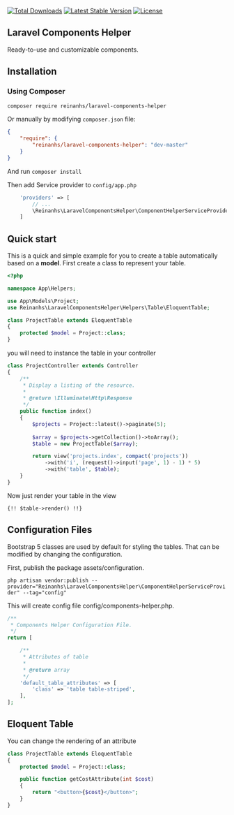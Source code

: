[![Total Downloads](https://img.shields.io/packagist/dt/reinanhs/laravel-components-helper.svg?style=flat)](https://packagist.org/packages/reinanhs/laravel-components-helper)
[![Latest Stable Version](https://img.shields.io/packagist/v/reinanhs/laravel-components-helper.svg?style=flat)](https://packagist.org/packages/reinanhs/laravel-components-helper)
[![License](https://img.shields.io/badge/license-MIT-brightgreen.svg?style=flat)](LICENSE)

## Laravel Components  Helper

Ready-to-use and customizable components.

## Installation

### Using Composer

```sh
composer require reinanhs/laravel-components-helper
```

Or manually by modifying `composer.json` file:

``` json
{
    "require": {
        "reinanhs/laravel-components-helper": "dev-master"
    }
}
```

And run `composer install`

Then add Service provider to `config/app.php`

``` php
    'providers' => [
        // ...
        \Reinanhs\LaravelComponentsHelper\ComponentHelperServiceProvider::class,
    ]
```

## Quick start

This is a quick and simple example for you to create a table automatically based on a **model**. First create a class to represent your table.

```php
<?php

namespace App\Helpers;

use App\Models\Project;
use Reinanhs\LaravelComponentsHelper\Helpers\Table\EloquentTable;

class ProjectTable extends EloquentTable
{
    protected $model = Project::class;
}
```

you will need to instance the table in your controller

```php
class ProjectController extends Controller
{
    /**
     * Display a listing of the resource.
     *
     * @return \Illuminate\Http\Response
     */
    public function index()
    {
        $projects = Project::latest()->paginate(5);
        
        $array = $projects->getCollection()->toArray();
        $table = new ProjectTable($array);

        return view('projects.index', compact('projects'))
            ->with('i', (request()->input('page', 1) - 1) * 5)
            ->with('table', $table);
    }
}    
```

Now just render your table in the view

```blade
{!! $table->render() !!}
```

##  Configuration Files

Bootstrap 5 classes are used by default for styling the tables. That can be modified by changing the configuration.

First, publish the package assets/configuration.

`php artisan vendor:publish --provider="Reinanhs\LaravelComponentsHelper\ComponentHelperServiceProvider" --tag="config"`

This will create config file config/components-helper.php.

```php
/**
 * Components Helper Configuration File.
 */
return [

    /**
     * Attributes of table 
     * 
     * @return array
     */
    'default_table_attributes' => [
        'class' => 'table table-striped',
    ],
];

```

## Eloquent Table

You can change the rendering of an attribute

```php
class ProjectTable extends EloquentTable
{
    protected $model = Project::class;

    public function getCostAttribute(int $cost)
    {
        return "<button>{$cost}</button>";
    }
}
```
